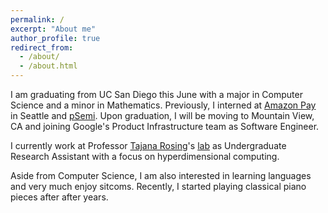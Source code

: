 ```yaml
---
permalink: /
excerpt: "About me"
author_profile: true
redirect_from: 
  - /about/
  - /about.html
---
```


I am graduating from UC San Diego this June with a major in Computer Science and a minor in Mathematics. 
Previously, I interned at [Amazon Pay](https://pay.amazon.com/us/) in Seattle and [pSemi](https://www.psemi.com/).
Upon graduation, I will be moving to Mountain View, CA and joining Google's Product Infrastructure team as Software Engineer.

I currently work at Professor [Tajana Rosing](https://cseweb.ucsd.edu/~trosing/)'s [lab](https://seelab.ucsd.edu/) as Undergraduate Research Assistant with a focus on hyperdimensional computing.

Aside from Computer Science, I am also interested in learning languages and very much enjoy sitcoms. 
Recently, I started playing classical piano pieces after after years.

